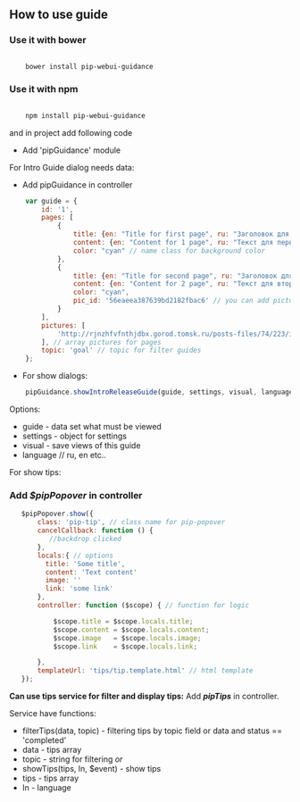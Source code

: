 ## How to use guide

### Use it with bower
```bash

    bower install pip-webui-guidance
```
### Use it with npm
```bash

    npm install pip-webui-guidance
```
and in project add following code

- Add 'pipGuidance' module

For Intro Guide dialog needs data:
- Add pipGuidance in controller
```javascript
    var guide = {
        id: '1',
        pages: [
            {
                title: {en: "Title for first page", ru: "Заголовок для первой страницы"},
                content: {en: "Content for 1 page", ru: "Текст для первой страницы"},
                color: "cyan" // name class for background color
            },
            {
                title: {en: "Title for second page", ru: "Заголовок для второй страницы"},
                content: {en: "Content for 2 page", ru: "Текст для второй страницы"},
                color: "cyan",
                pic_id: '56eaeea387639bd2182fbac6' // you can add picture id in pipLife
            }
        ],
        pictures: [
            'http://rjnzhfvfnthjdbx.gorod.tomsk.ru/posts-files/74/223/i/25.jpg'
        ], // array pictures for pages
        topic: 'goal' // topic for filter guides
    };
```
* For show dialogs:
```javascript
    pipGuidance.showIntroReleaseGuide(guide, settings, visual, language, $party, $user);
```

Options:

- guide - data set what must be viewed
- settings - object for settings
- visual - save views of this guide
- language // ru, en etc..

For show tips:

### Add _$pipPopover_ in controller
```javascript
   $pipPopover.show({
       class: 'pip-tip', // class name for pip-popover
       cancelCallback: function () {
          //backdrop clicked
       },
       locals:{ // options
         title: 'Some title',
         content: 'Text content'
         image: ''
         link: 'some link'
       },
       controller: function ($scope) { // function for logic

           $scope.title = $scope.locals.title;
           $scope.content = $scope.locals.content;
           $scope.image   = $scope.locals.image;
           $scope.link    = $scope.locals.link;

       },
       templateUrl: 'tips/tip.template.html' // html template
   });
```

**Can use tips service for filter and display tips:**
Add _**pipTips**_ in controller.

Service have functions:

- filterTips(data, topic) - filtering tips by topic field or data and status == 'completed'
- data - tips array
- topic - string for filtering
_or_
- showTips(tips, ln, $event) - show tips
- tips - tips array
- ln - language
